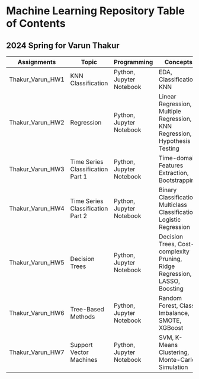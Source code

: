 # Machine Learning Repository Table of Contents


## 2024 Spring for Varun Thakur
| Assignments           | Topic                          | Programming         | Concepts                                                            | Data                               | Grades |
|-----------------------|--------------------------------|---------------------|---------------------------------------------------------------------|------------------------------------|--------|
| Thakur_Varun_HW1      | KNN Classification             | Python, Jupyter Notebook    | EDA, Classification, KNN                                         | Vertebral Column                   |    100/100    |
| Thakur_Varun_HW2      | Regression                     | Python, Jupyter Notebook     | Linear Regression, Multiple Regression, KNN Regression, Hypothesis Testing | Combined Cycle Power Plant         |    98/100    |
| Thakur_Varun_HW3      | Time Series Classification Part 1 | Python, Jupyter Notebook  | Time-domain Features Extraction, Bootstrapping                   | AReM data                          |   100/100     |
| Thakur_Varun_HW4      | Time Series Classification Part 2 | Python, Jupyter Notebook  | Binary Classification, Multiclass Classification, Logistic Regression | AReM data                          |   100/100     |
| Thakur_Varun_HW5      | Decision Trees                 | Python, Jupyter Notebook     | Decision Trees, Cost-complexity Pruning, Ridge Regression, LASSO, Boosting | Acute Inflammations, Communities and Crime |  99/100      |
| Thakur_Varun_HW6      | Tree-Based Methods             | Python, Jupyter Notebook     | Random Forest, Class Imbalance, SMOTE, XGBoost                   | APS Failure at Scania Trucks       |   98/100     |
| Thakur_Varun_HW7      | Support Vector Machines        | Python, Jupyter Notebook     | SVM, K-Means Clustering, Monte-Carlo Simulation                  | Anuran Calls (MFCCs)               |   100/100     |

